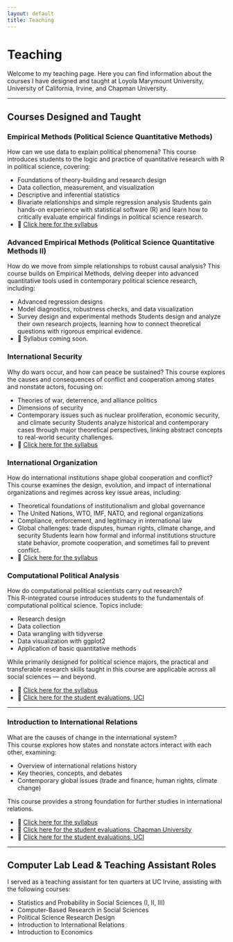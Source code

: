 ```yaml
---
layout: default
title: Teaching
---
```


# Teaching

Welcome to my teaching page. Here you can find information about the courses I have designed and taught at Loyola Marymount University, University of California, Irvine, and Chapman University.

---

## Courses Designed and Taught
### Empirical Methods (Political Science Quantitative Methods)
How can we use data to explain political phenomena?
This course introduces students to the logic and practice of quantitative research with R in political science, covering:
- Foundations of theory-building and research design
- Data collection, measurement, and visualization
- Descriptive and inferential statistics
- Bivariate relationships and simple regression analysis
Students gain hands-on experience with statistical software (R) and learn how to critically evaluate empirical findings in political science research.
- 📄 [Click here for the syllabus](/assets/docs/Demir_Empirical_Approaches_Syllabus.pdf)  

### Advanced Empirical Methods (Political Science Quantitative Methods II)
How do we move from simple relationships to robust causal analysis?
This course builds on Empirical Methods, delving deeper into advanced quantitative tools used in contemporary political science research, including:
- Advanced regression designs
- Model diagnostics, robustness checks, and data visualization
- Survey design and experimental methods
Students design and analyze their own research projects, learning how to connect theoretical questions with rigorous empirical evidence.
- 📄 Syllabus coming soon.

### International Security
Why do wars occur, and how can peace be sustained?
This course explores the causes and consequences of conflict and cooperation among states and nonstate actors, focusing on:
- Theories of war, deterrence, and alliance politics
- Dimensions of security
- Contemporary issues such as nuclear proliferation, economic security, and climate security
Students analyze historical and contemporary cases through major theoretical perspectives, linking abstract concepts to real-world security challenges.
- 📄 [Click here for the syllabus](/assets/docs/Demir_IS_Syllabus.pdf)  

### International Organization
How do international institutions shape global cooperation and conflict?
This course examines the design, evolution, and impact of international organizations and regimes across key issue areas, including:
- Theoretical foundations of institutionalism and global governance
- The United Nations, WTO, IMF, NATO, and regional organizations
- Compliance, enforcement, and legitimacy in international law
- Global challenges: trade disputes, human rights, climate change, and security
Students learn how formal and informal institutions structure state behavior, promote cooperation, and sometimes fail to prevent conflict.
- 📄 [Click here for the syllabus](/assets/docs/Demir_IO_Syllabus.pdf)  


### Computational Political Analysis
How do computational political scientists carry out research?  
This R-integrated course introduces students to the fundamentals of computational political science. Topics include:

- Research design
- Data collection
- Data wrangling with tidyverse
- Data visualization with ggplot2
- Application of basic quantitative methods

While primarily designed for political science majors, the practical and transferable research skills taught in this course are applicable across all social sciences — and beyond.

- 📄 [Click here for the syllabus](/assets/docs/Demir_Comp_Pol_Analysis_Eval_UCI.pdf)  
- 📝 [Click here for the student evaluations, UCI](/assets/docs/Demir_Comp_Pol_Analysis_Syllabus.pdf)

---

### Introduction to International Relations
What are the causes of change in the international system?  
This course explores how states and nonstate actors interact with each other, examining:

- Overview of international relations history
- Key theories, concepts, and debates
- Contemporary global issues (trade and finance, human rights, climate change)

This course provides a strong foundation for further studies in international relations.

  - 📄 [Click here for the syllabus](/assets/docs/Demir_Intro_to_IR_Syllabus.pdf)
  - 📝 [Click here for the student evaluations, Chapman University](/assets/docs/Demir_Introduction_to_IR_Eval_Chapman.pdf)
  - 📝 [Click here for the student evaluations, UCI](/assets/docs/Demir_Introduction_to_IR_Eval_UCI.pdf)

---

## Computer Lab Lead & Teaching Assistant Roles

I served as a teaching assistant for ten quarters at UC Irvine, assisting with the following courses:

- Statistics and Probability in Social Sciences (I, II, III)
- Computer-Based Research in Social Sciences
- Political Science Research Design
- Introduction to International Relations
- Introduction to Economics
